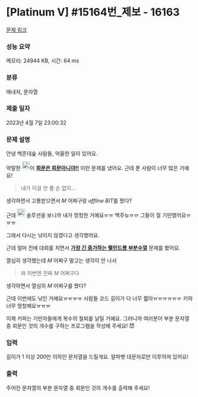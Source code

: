 # [Platinum V] #15164번_제보 - 16163 

[문제 링크](https://www.acmicpc.net/problem/16163) 

### 성능 요약

메모리: 24944 KB, 시간: 64 ms

### 분류

매내처, 문자열

### 제출 일자

2023년 4월 7일 23:00:32

### 문제 설명

<p>안녕 백준대숲 사람들, 억울한 일이 있어요.</p>

<p>악랄한 <img alt=":jh05013:" src="" style="width: 1.5em; height: 1.5em; transform: translateY(-0.15em); display: inline;">이 <img alt="*" src="" style="width: 0px; display: inline;"><a href="https://www.acmicpc.net/problem/15927"><strong>회문은 회문아니야!!</strong></a><img alt="*" src="" style="width: 0px; display: inline;"> 이런 문제를 냈어요. 근데 푼 사람이 너무 많은 거예요!</p>

<blockquote><img alt=">" src="" style="width: 0px; display: inline;">내가 이걸 안 풀 순 없지...</blockquote>

<p>생각하면서 고통받으면서 <img alt="_" src="" style="width: 0px; display: inline;"><em>M</em><img alt="_" src="" style="width: 0px; display: inline;"> 어쩌구랑 <img alt="_" src="" style="width: 0px; display: inline;"><em>offline BIT</em><img alt="_" src="" style="width: 0px; display: inline;">‍를 짰다?</p>

<p>근데 <img alt=":wookje:" src="" style="width: 1.5em; height: 1.5em;  transform: translateY(-0.15em); display: inline;"> 솔루션을 보니까 내가 멍청한 거예요ㅠㅠ 백주뉴ㅠㅠ 그들이 절 기만했어요ㅠㅠㅠ</p>

<p>그래서 다시는 낚이지 않겠다고 생각했어요.</p>

<p>근데 얼마 전에 대회를 치면서 <img alt="*" src="" style="width: 0px; display: inline;"><a href="https://www.acmicpc.net/problem/16161"><strong>가장 긴 증가하는 팰린드롬 부분수열</strong></a><img alt="*" src="" style="width: 0px; display: inline;"> 문제를 봤어요.</p>

<p>열심히 생각했는데 <img alt="_" src="" style="width: 0px; display: inline;"><em>M</em><img alt="_" src="" style="width: 0px; display: inline;"> 어쩌구 말고는 생각이 안 나서</p>

<blockquote><img alt=">" src="" style="width: 0px;">와 이번엔 진짜 <img alt="_" src="" style="width: 0px; display: inline;"><em>M</em><img alt="_" src="" style="width: 0px; display: inline;"> 어쩌구다</blockquote>

<p>생각하면서 열심히 <img alt="_" src="" style="width: 0px; display: inline;"><em>M</em><img alt="_" src="" style="width: 0px; display: inline;"> 어쩌구를 짰다?</p>

<p>근데 이번에도 낚인 거예요ㅠㅠㅠㅠ 사람들 코드 길이가 다 너무 짧아ㅠㅠㅠㅠㅠㅠ 키파 너무 멍청해요ㅠㅠㅠ</p>

<p>이제 키파는 기만자들에게 복수의 철퇴를 날릴 거예요. 그러니까 여러분이 부분 문자열 중 회문인 것의 개수를 구하는 프로그램을 작성해 주세요! 😈</p>

### 입력 

 <p>길이가 1 이상 200만 이하인 문자열을 드릴게요. 알파벳 대문자로만 이루어져 있어요!</p>

### 출력 

 <p>주어진 문자열의 부분 문자열 중 회문인 것의 개수를 출력해 주세요!</p>

